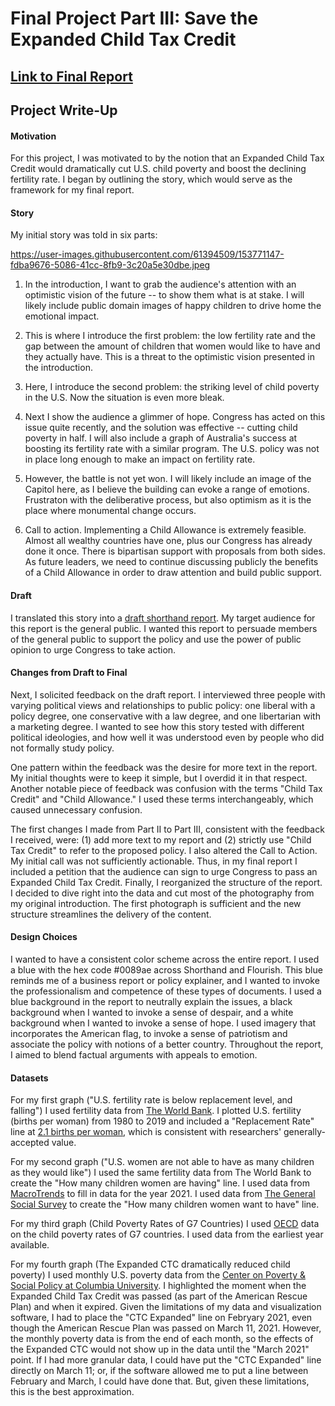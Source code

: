 # Final Project Part III: Save the Expanded Child Tax Credit

## [Link to Final Report](https://carnegiemellon.shorthandstories.com/save-the-expanded-child-tax-credit/index.html)

## Project Write-Up

#### Motivation
For this project, I was motivated to by the notion that an Expanded Child Tax Credit would dramatically cut U.S. child poverty and boost the declining fertility rate. I began by outlining the story, which would serve as the framework for my final report.

#### Story
My initial story was told in six parts:

https://user-images.githubusercontent.com/61394509/153771147-fdba9676-5086-41cc-8fb9-3c20a5e30dbe.jpeg

1. In the introduction, I want to grab the audience's attention with an optimistic vision of the future -- to show them what is at stake. I will likely include public domain images of happy children to drive home the emotional impact.

2. This is where I introduce the first problem: the low fertility rate and the gap between the amount of children that women would like to have and they actually have. This is a threat to the optimistic vision presented in the introduction.

3. Here, I introduce the second problem: the striking level of child poverty in the U.S. Now the situation is even more bleak.

4. Next I show the audience a glimmer of hope. Congress has acted on this issue quite recently, and the solution was effective -- cutting child poverty in half. I will also include a graph of Australia's success at boosting its fertility rate with a similar program. The U.S. policy was not in place long enough to make an impact on fertility rate.

5. However, the battle is not yet won. I will likely include an image of the Capitol here, as I believe the building can evoke a range of emotions. Frustraton with the deliberative process, but also optimism as it is the place where monumental change occurs.

6. Call to action. Implementing a Child Allowance is extremely feasible. Almost all wealthy countries have one, plus our Congress has already done it once. There is bipartisan support with proposals from both sides. As future leaders, we need to continue discussing publicly the benefits of a Child Allowance in order to draw attention and build public support.

#### Draft
I translated this story into a [draft shorthand report](https://preview.shorthand.com/Iqs674OlvaGcbNj5?_gl=1*jnxyah*_gcl_aw*R0NMLjE2NDQ3MTM5NTkuQ2owS0NRaUEwcDJRQmhEdkFSSXNBQUNTT09PeGZVMGtialNRWWxhc0hUZWNnU3d4YlhZSzZ4bE9lM2E1eEM1dDZ1c184ZVV6X1Y2QWJhQWFBcWxfRUFMd193Y0I). My target audience for this report is the general public. I wanted this report to persuade members of the general public to support the policy and use the power of public opinion to urge Congress to take action.

#### Changes from Draft to Final
Next, I solicited feedback on the draft report. I interviewed three people with varying political views and relationships to public policy: one liberal with a policy degree, one conservative with a law degree, and one libertarian with a marketing degree. I wanted to see how this story tested with different political ideologies, and how well it was understood even by people who did not formally study policy.

One pattern within the feedback was the desire for more text in the report. My initial thoughts were to keep it simple, but I overdid it in that respect. Another notable piece of feedback was confusion with the terms "Child Tax Credit" and "Child Allowance." I used these terms interchangeably, which caused unnecessary confusion.

The first changes I made from Part II to Part III, consistent with the feedback I received, were: (1) add more text to my report and (2) strictly use "Child Tax Credit" to refer to the proposed policy. I also altered the Call to Action. My initial call was not sufficiently actionable. Thus, in my final report I included a petition that the audience can sign to urge Congress to pass an Expanded Child Tax Credit. Finally, I reorganized the structure of the report. I decided to dive right into the data and cut most of the photography from my original introduction. The first photograph is sufficient and the new structure streamlines the delivery of the content.

#### Design Choices
I wanted to have a consistent color scheme across the entire report. I used a blue with the hex code #0089ae across Shorthand and Flourish. This blue reminds me of a business report or policy explainer, and I wanted to invoke the professionalism and competence of these types of documents. I used a blue background in the report to neutrally explain the issues, a black background when I wanted to invoke a sense of despair, and a white background when I wanted to invoke a sense of hope. I used imagery that incorporates the American flag, to invoke a sense of patriotism and associate the policy with notions of a better country. Throughout the report, I aimed to blend factual arguments with appeals to emotion.

#### Datasets

For my first graph ("U.S. fertility rate is below replacement level, and falling") I used fertility data from [The World Bank](https://data.worldbank.org/indicator/SP.DYN.TFRT.IN?locations=US). I plotted U.S. fertility (births per woman) from 1980 to 2019 and included a "Replacement Rate" line at [2.1 births per woman](https://www.wri.org/research/achieving-replacement-level-fertility#:~:text=%E2%80%9CReplacement%20level%20fertility%E2%80%9D%20is%20the,modestly%20vary%20with%20mortality%20rates.), which is consistent with researchers' generally-accepted value.

For my second graph ("U.S. women are not able to have as many children as they would like") I used the same fertility data from The World Bank to create the "How many children women are having" line. I used data from [MacroTrends](https://www.macrotrends.net/countries/USA/united-states/fertility-rate#:~:text=The%20current%20fertility%20rate%20for,a%200.11%25%20increase%20from%202020.) to fill in data for the year 2021. I used data from [The General Social Survey](https://gssdataexplorer.norc.org/variables/vfilter) to create the "How many children women want to have" line.

For my third graph (Child Poverty Rates of G7 Countries) I used [OECD](https://data.oecd.org/inequality/poverty-rate.htm) data on the child poverty rates of G7 countries. I used data from the earliest year available.

For my fourth graph (The Expanded CTC dramatically reduced child poverty) I used monthly U.S. poverty data from the [Center on Poverty & Social Policy at Columbia University](https://www.povertycenter.columbia.edu/forecasting-monthly-poverty-data). I highlighted the moment when the Expanded Child Tax Credit was passed (as part of the American Rescue Plan) and when it expired. Given the limitations of my data and visualization software, I had to place the "CTC Expanded" line on Febryary 2021, even though the American Rescue Plan was passed on March 11, 2021. However, the monthly poverty data is from the end of each month, so the effects of the Expanded CTC would not show up in the data until the "March 2021" point. If I had more granular data, I could have put the "CTC Expanded" line directly on March 11; or, if the software allowed me to put a line between February and March, I could have done that. But, given these limitations, this is the best approximation.
